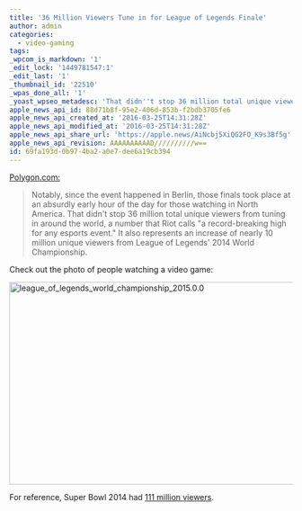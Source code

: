 ```yaml
---
title: '36 Million Viewers Tune in for League of Legends Finale'
author: admin
categories:
  - video-gaming
tags: 
_wpcom_is_markdown: '1'
_edit_lock: '1449781547:1'
_edit_last: '1'
_thumbnail_id: '22510'
_wpas_done_all: '1'
_yoast_wpseo_metadesc: 'That didn''t stop 36 million total unique viewers from tuning in around the world, a number that Riot calls "a record-breaking high for any esports event."'
apple_news_api_id: 88d71b8f-95e2-406d-853b-f2bdb3705fe6
apple_news_api_created_at: '2016-03-25T14:31:28Z'
apple_news_api_modified_at: '2016-03-25T14:31:28Z'
apple_news_api_share_url: 'https://apple.news/AiNcbj5XiQG2FO_K9s3Bf5g'
apple_news_api_revision: AAAAAAAAAAD//////////w==
id: 69fa193d-0b97-4ba2-a0e7-dee6a19cb394
---
```

<p><a href="http://www.polygon.com/2015/12/10/9886500/league-of-legends-2015-world-championship-records-viewership-numbers">Polygon.com:</a></p>
<blockquote><p>
  Notably, since the event happened in Berlin, those finals took place at an absurdly early hour of the day for those watching in North America. That didn't stop 36 million total unique viewers from tuning in around the world, a number that Riot calls "a record-breaking high for any esports event." It also represents an increase of nearly 10 million unique viewers from League of Legends' 2014 World Championship.
</p></blockquote>
<p>Check out the photo of people watching a video game:</p>
<p><img src="https://chrisenns.com/wp-content/uploads/2015/12/league_of_legends_world_championship_2015.0.0.jpg" alt="league_of_legends_world_championship_2015.0.0" width="640" height="360" class="aligncenter size-full wp-image-22510" /></p>
<p>For reference, Super Bowl 2014 had <a href="http://www.ibtimes.com/super-bowl-2014-ratings-how-many-people-watched-seattle-seahawks-vs-denver-broncos-1552989">111 million viewers</a>.</p>
